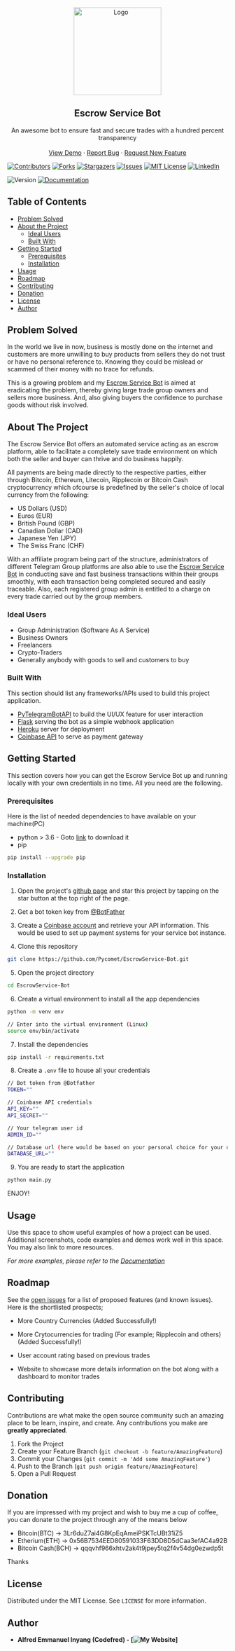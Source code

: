 
<!-- PROJECT SHIELDS -->
<!--
*** I'm using markdown "reference style" links for readability.
*** Reference links are enclosed in brackets [ ] instead of parentheses ( ).
*** See the bottom of this document for the declaration of the reference variables
*** for contributors-url, forks-url, etc. This is an optional, concise syntax you may use.
*** https://www.markdownguide.org/basic-syntax/#reference-style-links
-->


<!-- PROJECT LOGO -->
<br />
<p align="center">
  <a href="https://github.com/Pycomet/EscrowService-Bot">
    <img src="images/escrowbot.jpg" alt="Logo" width="200" height="200">
  </a>

  <h2 align="center">Escrow Service Bot</h2>

  <p align="center">
    An awesome bot to ensure fast and secure trades with a hundred percent transparency
    <br />
    <br />
    <a href="https://t.me/escrowbbot">View Demo</a>
    ·
    <a href="https://github.com/Pycomet/EscrowService-Bot/issues">Report Bug</a>
    ·
    <a href="https://github.com/Pycomet/EscrowService-Bot/issues">Request New Feature</a>
  </p>
</p>

[![Contributors][contributors-shield]][contributors-url]
[![Forks][forks-shield]][forks-url]
[![Stargazers][stars-shield]][stars-url]
[![Issues][issues-shield]][issues-url]
[![MIT License][license-shield]][license-url]
[![LinkedIn][linkedin-shield]][linkedin-url]

<p>
  <img alt="Version" src="https://img.shields.io/badge/version-version 1-blue.svg?cacheSeconds=2592000" />
  <a href="" target="_blank">
    <img alt="Documentation" src="https://img.shields.io/badge/documentation-yes-brightgreen.svg" />
  </a>
</p>




<!-- TABLE OF CONTENTS -->
## Table of Contents

* [Problem Solved](#problem-solved)
* [About the Project](#about-the-project)
  * [Ideal Users](#ideal-users)
  * [Built With](#built-with)
* [Getting Started](#getting-started)
  * [Prerequisites](#prerequisites)
  * [Installation](#installation)
* [Usage](#usage)
* [Roadmap](#roadmap)
* [Contributing](#contributing)
* [Donation](#donation)
* [License](#license)
* [Author](#contact)

<!-- PROBLEM SOLVED -->
## Problem Solved

In the world we live in now, business is mostly done on the internet and customers are more unwilling to buy products from sellers they do not trust or have no personal reference to. Knowing they could be mislead or scammed of their money with no trace for refunds.

This is a growing problem and my [Escrow Service Bot](https://github.com/Pycomet/EscrowService-Bot) is aimed at eradicating the problem, thereby giving large trade group owners and sellers more business. And, also giving buyers the confidence to purchase goods without risk involved.

<!-- ABOUT THE PROJECT -->
## About The Project

<!-- [![Product Name Screen Shot][product-screenshot]](https://example.com) -->

The Escrow Service Bot offers an automated service acting as an escrow platform, able to facilitate a completely save trade environment on which both the seller and buyer can thrive and do business happily.

All payments are being made directly to the respective parties, either through Bitcoin, Ethereum, Litecoin, Ripplecoin or Bitcoin Cash cryptocurrency which ofcourse is predefined by the seller's choice of local currency from the following:

- US Dollars (USD)
- Euros (EUR)
- British Pound (GBP)
- Canadian Dollar (CAD)
- Japanese Yen (JPY)
- The Swiss Franc (CHF)

With an affiliate program being part of the structure, administrators of different Telegram Group platforms are also able to use the [Escrow Service Bot](https://github.com/Pycomet/EscrowService-Bot) in conducting save and fast business transactions within their groups smoothly, with each transaction being completed secured and easily traceable. Also, each registered group admin is entitled to a charge on every trade carried out by the group members.


### Ideal Users

* Group Administration (Software As A Service)
* Business Owners
* Freelancers
* Crypto-Traders
* Generally anybody with goods to sell and customers to buy

### Built With

This section should list any frameworks/APIs used to build this project application.

* [PyTelegramBotAPI](https://pypi.org/project/pyTelegramBotAPI) to build the UI/UX feature for user interaction
* [Flask](https://pypi.org/project/Flask) serving the bot as a simple webhook application
* [Heroku](https://heroku.com) server for deployment
* [Coinbase API](https://developers.coinbase.com) to serve as payment gateway


<!-- GETTING STARTED -->
## Getting Started

This section covers how you can get the Escrow Service Bot up and running locally with your own credentials in no time. All you need are the following.

### Prerequisites

Here is the list of needed dependencies to have available on your machine(PC)

* python > 3.6 - Goto [link](https://python.org) to download it
* pip
```sh
pip install --upgrade pip
```

### Installation

1. Open the project's [github page](https://github.com/Pycomet/EscrowService-Bot) and star this project by tapping on the star button at the top right of the page.

2. Get a bot token key from [@BotFather](https://t.me/BotFather)

3. Create a [Coinbase account](https://coinbase.com) and retrieve your API information. This would be used to set up payment systems for your service bot instance.

4. Clone this repository
```sh
git clone https://github.com/Pycomet/EscrowService-Bot.git
```

5. Open the project directory
```sh
cd EscrowService-Bot
```

6. Create a virtual environment to install all the app dependencies
```sh
python -m venv env

// Enter into the virtual environment (Linux)
source env/bin/activate
```

7. Install the dependencies
```sh
pip install -r requirements.txt
```

8. Create a `.env` file to house all your credentials
```sh
// Bot token from @Botfather
TOKEN=""

// Coinbase API credentials
API_KEY=""
API_SECRET=""

// Your telegram user id
ADMIN_ID=""

// Database url (here would be based on your personal choice for your database)
DATABASE_URL=""
```

9. You are ready to start the application
```sh
python main.py
```

ENJOY!

<!-- USAGE EXAMPLES -->
## Usage

Use this space to show useful examples of how a project can be used. Additional screenshots, code examples and demos work well in this space. You may also link to more resources.

_For more examples, please refer to the [Documentation](https://example.com)_



<!-- ROADMAP -->
## Roadmap

See the [open issues](https://github.com/Pycomet/EscrowService-Bot/issues) for a list of proposed features (and known issues). Here is the shortlisted prospects;

- More Country Currencies (Added Successfully!)

- More Crytocurrencies for trading (For example; Ripplecoin and others) (Added Successfully!)

- User account rating based on previous trades

- Website to showcase more details information on the bot along with a dashboard to monitor trades

<!-- CONTRIBUTING -->
## Contributing

Contributions are what make the open source community such an amazing place to be learn, inspire, and create. Any contributions you make are **greatly appreciated**.

1. Fork the Project
2. Create your Feature Branch (`git checkout -b feature/AmazingFeature`)
3. Commit your Changes (`git commit -m 'Add some AmazingFeature'`)
4. Push to the Branch (`git push origin feature/AmazingFeature`)
5. Open a Pull Request


<!-- DONATION -->
## Donation

If you are impressed with my project and wish to buy me a cup of coffee, you can donate to the project through any of the means below

- Bitcoin(BTC) -> 3Lr6duZ7ai4G8KpEqAmeiPSKTcUBt31iZ5
- Etherium(ETH) -> 0x56B7534EED80591033F63DD8D5dCaa3efAC4a92B
- Bitcoin Cash(BCH) -> qqqvhf966xhtv2ak4t9jpey5tq2f4v54dg0ezwdp5t

Thanks

<!-- LICENSE -->
## License

Distributed under the MIT License. See `LICENSE` for more information.



<!-- AUTHOR -->
## Author

* **Alfred Emmanuel Inyang (Codefred) - [![My Website][website]]**



<!-- MARKDOWN LINKS & IMAGES -->
<!-- https://www.markdownguide.org/basic-syntax/#reference-style-links -->
[contributors-shield]: https://img.shields.io/github/contributors/Pycomet/EscrowService-Bot.svg?style=flat-square
[contributors-url]: https://github.com/Pycomet/EscrowService-Bot/graphs/contributors
[forks-shield]: https://img.shields.io/github/forks/Pycomet/EscrowService-Bot.svg?style=flat-square
[forks-url]: https://github.com/Pycomet/EscrowService-Bot/network/members
[stars-shield]: https://img.shields.io/github/stars/Pycomet/EscrowService-Bot.svg?style=flat-square
[stars-url]: https://github.com/Pycomet/EscrowService-Bot/stargazers
[issues-shield]: https://img.shields.io/github/issues/Pycomet/EscrowService-Bot.svg?style=flat-square
[issues-url]: https://github.com/Pycomet/EscrowService-Bot/issues
[license-shield]: https://img.shields.io/github/license/Pycomet/EscrowService-Bot.svg?style=flat-square
[license-url]: https://github.com/Pycomet/EscrowService-Bot/blob/master/LICENSE.txt
[linkedin-shield]: https://img.shields.io/badge/-LinkedIn-black.svg?style=flat-square&logo=linkedin&colorB=555
[linkedin-url]: https://linkedin.com/in/alfredemmanuelinyang
[product-screenshot]: images/screenshot.png
[website]: https://alfredemmanuel.herokuapp.com